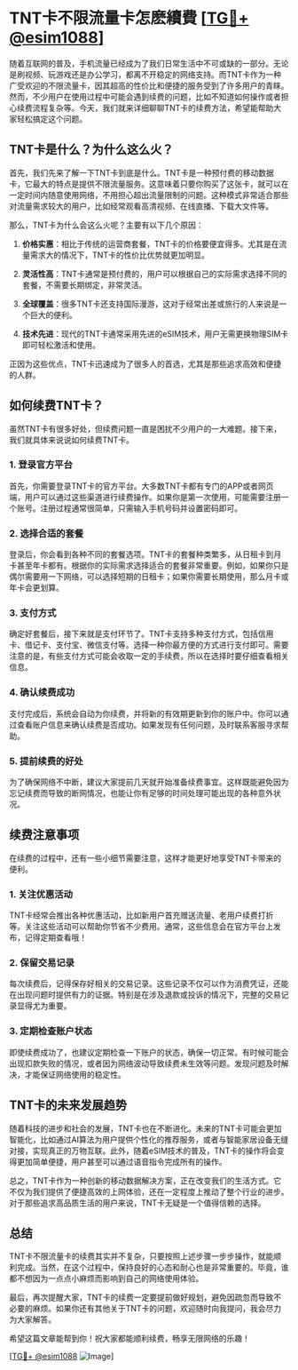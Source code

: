 # TNT卡不限流量卡怎麽續費 [[TG💪+ @esim1088](https://t.me/s/esim1088)]

随着互联网的普及，手机流量已经成为了我们日常生活中不可或缺的一部分。无论是刷视频、玩游戏还是办公学习，都离不开稳定的网络支持。而TNT卡作为一种广受欢迎的不限流量卡，因其超高的性价比和便捷的服务受到了许多用户的青睐。然而，不少用户在使用过程中可能会遇到续费的问题，比如不知道如何操作或者担心续费流程复杂等。今天，我们就来详细聊聊TNT卡的续费方法，希望能帮助大家轻松搞定这个问题。

## TNT卡是什么？为什么这么火？

首先，我们先来了解一下TNT卡到底是什么。TNT卡是一种预付费的移动数据卡，它最大的特点是提供不限流量服务。这意味着只要你购买了这张卡，就可以在一定时间内随意使用网络，不用担心超出流量限制的问题。这种模式非常适合那些对流量需求较大的用户，比如经常观看高清视频、在线直播、下载大文件等。

那么，TNT卡为什么会这么火呢？主要有以下几个原因：

1. **价格实惠**：相比于传统的运营商套餐，TNT卡的价格要便宜得多。尤其是在流量需求大的情况下，TNT卡的性价比优势就更加明显。
   
2. **灵活性高**：TNT卡通常是预付费的，用户可以根据自己的实际需求选择不同的套餐，不需要长期绑定，非常灵活。

3. **全球覆盖**：很多TNT卡还支持国际漫游，这对于经常出差或旅行的人来说是一个巨大的便利。

4. **技术先进**：现代的TNT卡通常采用先进的eSIM技术，用户无需更换物理SIM卡即可轻松激活和使用。

正因为这些优点，TNT卡迅速成为了很多人的首选，尤其是那些追求高效和便捷的人群。

## 如何续费TNT卡？

虽然TNT卡有很多好处，但续费问题一直是困扰不少用户的一大难题。接下来，我们就具体来说说如何续费TNT卡。

### 1. 登录官方平台

首先，你需要登录TNT卡的官方平台。大多数TNT卡都有专门的APP或者网页端，用户可以通过这些渠道进行续费操作。如果你是第一次使用，可能需要注册一个账号。注册过程通常很简单，只需输入手机号码并设置密码即可。

### 2. 选择合适的套餐

登录后，你会看到各种不同的套餐选项。TNT卡的套餐种类繁多，从日租卡到月卡甚至年卡都有。根据你的实际需求选择适合的套餐非常重要。例如，如果你只是偶尔需要用一下网络，可以选择短期的日租卡；如果你需要长期使用，那么月卡或年卡会更划算。

### 3. 支付方式

确定好套餐后，接下来就是支付环节了。TNT卡支持多种支付方式，包括信用卡、借记卡、支付宝、微信支付等。选择一种你最方便的方式进行支付即可。需要注意的是，有些支付方式可能会收取一定的手续费，所以在选择时要仔细查看相关信息。

### 4. 确认续费成功

支付完成后，系统会自动为你续费，并将新的有效期更新到你的账户中。你可以通过查看账户信息来确认续费是否成功。如果发现有任何问题，及时联系客服寻求帮助。

### 5. 提前续费的好处

为了确保网络不中断，建议大家提前几天就开始准备续费事宜。这样既能避免因为忘记续费而导致的断网情况，也能让你有足够的时间处理可能出现的各种意外状况。

## 续费注意事项

在续费的过程中，还有一些小细节需要注意，这样才能更好地享受TNT卡带来的便利。

### 1. 关注优惠活动

TNT卡经常会推出各种优惠活动，比如新用户首充赠送流量、老用户续费打折等。关注这些活动可以帮助你节省不少费用。通常，这些信息会在官方平台上发布，记得定期查看哦！

### 2. 保留交易记录

每次续费后，记得保存好相关的交易记录。这些记录不仅可以作为消费凭证，还能在出现问题时提供有力的证据。特别是在涉及退款或投诉的情况下，完整的交易记录显得尤为重要。

### 3. 定期检查账户状态

即使续费成功了，也建议定期检查一下账户的状态，确保一切正常。有时候可能会出现扣款失败的情况，或者因为网络波动导致续费未生效等问题。发现问题及时解决，才能保证网络使用的稳定性。

## TNT卡的未来发展趋势

随着科技的进步和社会的发展，TNT卡也在不断进化。未来的TNT卡可能会更加智能化，比如通过AI算法为用户提供个性化的推荐服务，或者与智能家居设备无缝对接，实现真正的万物互联。此外，随着eSIM技术的普及，TNT卡的操作将会变得更加简单便捷，用户甚至可以通过语音指令完成所有的操作。

总之，TNT卡作为一种创新的移动数据解决方案，正在改变我们的生活方式。它不仅为我们提供了便捷高效的上网体验，还在一定程度上推动了整个行业的进步。对于那些追求高品质生活的用户来说，TNT卡无疑是一个值得信赖的选择。

## 总结

TNT卡不限流量卡的续费其实并不复杂，只要按照上述步骤一步步操作，就能顺利完成。当然，在这个过程中，保持良好的心态和耐心也是非常重要的。毕竟，谁都不想因为一点点小麻烦而影响到自己的网络使用体验。

最后，再次提醒大家，TNT卡的续费一定要提前做好规划，避免因疏忽而导致不必要的麻烦。如果你还有其他关于TNT卡的问题，欢迎随时向我提问，我会尽力为大家解答。

希望这篇文章能帮到你！祝大家都能顺利续费，畅享无限网络的乐趣！

[[TG💪+ @esim1088](https://t.me/s/esim1088) ![Image](https://i.postimg.cc/4NQfJmqS/Snipaste-2025-05-13-00-14-12.png)]